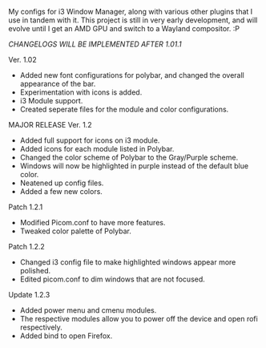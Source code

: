 My configs for i3 Window Manager, along with various other plugins that I use in tandem with it.
This project is still in very early development, and will evolve until I get an AMD GPU and switch to a Wayland compositor. :P

*CHANGELOGS WILL BE IMPLEMENTED AFTER 1.01.1*

Ver. 1.02
- Added new font configurations for polybar, and changed the overall appearance of the bar.
- Experimentation with icons is added.
- i3 Module support.
- Created seperate files for the module and color configurations.

MAJOR RELEASE Ver. 1.2
- Added full support for icons on i3 module.
- Added icons for each module listed in Polybar.
- Changed the color scheme of Polybar to the Gray/Purple scheme.
- Windows will now be highlighted in purple instead of the default blue color.
- Neatened up config files.
- Added a few new colors.

Patch 1.2.1
- Modified Picom.conf to have more features.
- Tweaked color palette of Polybar.

Patch 1.2.2
- Changed i3 config file to make highlighted windows appear more polished.
- Edited picom.conf to dim windows that are not focused.

Update 1.2.3
- Added power menu and cmenu modules.
- The respective modules allow you to power off the device and open rofi respectively.
- Added bind to open Firefox.
